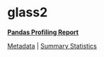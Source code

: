 # glass2

[**Pandas Profiling Report**](https://epistasislab.github.io/pmlb/profile/glass2.html)

[Metadata](metadata.yaml) | [Summary Statistics](summary_stats.tsv)

